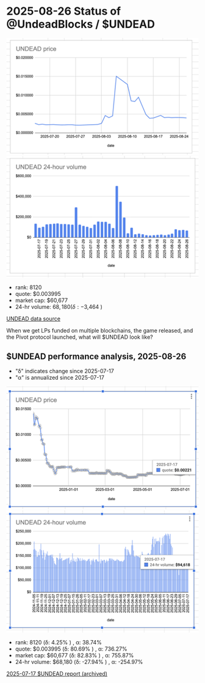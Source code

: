 # 2025-08-26 Status of @UndeadBlocks / $UNDEAD 

![$UNDEAD rank](imgs/01a-rank.png) 
![$UNDEAD quote](imgs/01b-quote.png) 
![$UNDEAD market captalization](imgs/01c-cap.png) 
![$UNDEAD 24-hour volume](imgs/01d-vol.png) 

* rank: 8120 
* quote: $0.003995 
* market cap: $60,677 
* 24-hr volume: $68,180 (δ: -$3,464 ) 


[UNDEAD data source](https://www.coingecko.com/en/coins/undead-blocks) 



When we get LPs funded on multiple blockchains, the game released, and the Pivot protocol launched, what will $UNDEAD look like? 

## $UNDEAD performance analysis, 2025-08-26 

* "δ" indicates change since 2025-07-17 
* "α" is annualized since 2025-07-17 

![$UNDEAD rank](/blog/snapshot/imgs/01a-rank.png) 
![$UNDEAD quote](/blog/snapshot/imgs/01b-quote.png) 
![$UNDEAD market captalization](/blog/snapshot/imgs/01c-cap.png) 
![$UNDEAD 24-hour volume](/blog/snapshot/imgs/01d-vol.png) 

* rank: 8120 (δ: 4.25% ) , α: 38.74% 
* quote: $0.003995 (δ: 80.69% ) , α: 736.27% 
* market cap: $60,677 (δ: 82.83% ) , α: 755.87% 
* 24-hr volume: $68,180 (δ: -27.94% ) , α: -254.97% 

[2025-07-17 $UNDEAD report (archived)](https://github.com/pivoteur/biz/tree/main/blog/snapshot) 
